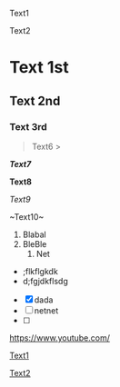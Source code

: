 Text1

Text2
# Text 1st

## Text 2nd ##

### Text 3rd

> Text6 >

***Text7***

**Text8**

*Text9*

~Text10~

1. Blabal
2. BleBle
   1. Net

  
* ;flkflgkdk
* d;fgjdkflsdg
- [x] dada
- [ ] netnet
- [ ] 
<https://www.youtube.com/>

[Text1](https://www.youtube.com/ "url")

[Text2][Url]


[Url]: https://www.youtube.com/
